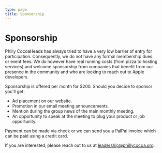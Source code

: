 ```yaml
---
type: page
title: Sponsorship
---
```


# Sponsorship

Philly CocoaHeads has always tried to have a very low barrier of entry for participation. Consequently, we do not have any formal membership dues or event fees. We do however have real running costs (from pizza to hosting services) and welcome sponsorship from companies that benefit from our presence in the community and who are looking to reach out to Apple developers.

Sponsorship is offered per month for $200. Should you decide to sponsor you'll get:

* Ad placement on our website.
* Promotion in our email meeting announcements.
* Mention during the group news of the main monthly meeting.
* An opportunity to speak at the meeting to plug your product or job opportunity.

Payment can be made via check or we can send you a PalPal invoice which can be paid using a credit card.

If you are interested, please reach out to us at <leadership@phillycocoa.org>.
